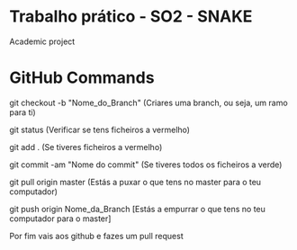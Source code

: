 # Trabalho prático - SO2 - SNAKE
Academic project

# GitHub Commands

git checkout -b "Nome_do_Branch" (Criares uma branch, ou seja, um ramo para ti)

git status (Verificar se tens ficheiros a vermelho)

git add . (Se tiveres ficheiros a vermelho)

git commit -am "Nome do commit" (Se tiveres todos os ficheiros a verde)

git pull origin master (Estás a puxar o que tens no master para o teu computador)

git push origin Nome_da_Branch [Estás a empurrar o que tens no teu computador para o master]

Por fim vais aos github e fazes um pull request
